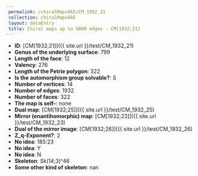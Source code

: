 ```yaml
--- 
 permalink: /chiralMaps6kE/CM_1932_21 
 collection: chiralMaps6kE
 layout: dataEntry
 title: Chiral maps up to 6000 edges - CM[1932;21]
---
```


- **ID**: [CM[1932;21]]({{ site.url }}/test/CM_1932_21)
- **Genus of the underlying surface**: 799
- **Length of the face**: 12
- **Valency**: 276
- **Length of the Petrie polygon**: 322
- **Is the automorphism group solvable?**: S
- **Number of vertices**: 14
- **Number of edges**: 1932
- **Number of faces**: 322
- **The map is self-**: none
- **Dual map**: [CM[1932;25]]({{ site.url }}/test/CM_1932_25)
- **Mirror (enantihomorphic) map**: [CM[1932;23]]({{ site.url }}/test/CM_1932_23)
- **Dual of the mirror image**: [CM[1932;26]]({{ site.url }}/test/CM_1932_26)
- **Z_q-Exponent?**: 2
- **No idea**:  185:23
- **No idea**: Y
- **No idea**: N
- **Skeleton**: Sk(14;3)^46
- **Some other kind of skeleton**: nan
